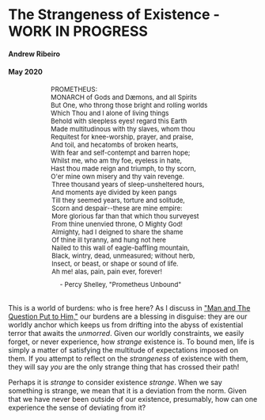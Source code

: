 # The Strangeness of Existence - WORK IN PROGRESS
#### Andrew Ribeiro 
#### May 2020

<div style="display: flex; justify-content: center;   flex-wrap: wrap;">
<div style="font-size:13px; margin-right:15px;">
PROMETHEUS:<br/>
MONARCH of Gods and Dæmons, and all Spirits<br/>
But One, who throng those bright and rolling worlds<br/>
Which Thou and I alone of living things<br/>
Behold with sleepless eyes! regard this Earth<br/>
Made multitudinous with thy slaves, whom thou<br/>
Requitest for knee-worship, prayer, and praise,<br/>
And toil, and hecatombs of broken hearts,<br/>
With fear and self-contempt and barren hope;<br/>
Whilst me, who am thy foe, eyeless in hate,<br/>
Hast thou made reign and triumph, to thy scorn,  <br/>  
O'er mine own misery and thy vain revenge.<br/>
</div>
<div style="font-size:13px; margin-right:20px;">  
Three thousand years of sleep-unsheltered hours,<br/>
And moments aye divided by keen pangs<br/>
Till they seemed years, torture and solitude,<br/>
Scorn and despair--these are mine empire:<br/>
More glorious far than that which thou surveyest<br/>
From thine unenvied throne, O Mighty God!<br/>
Almighty, had I deigned to share the shame<br/>
Of thine ill tyranny, and hung not here<br/>
Nailed to this wall of eagle-baffling mountain,<br/>            
Black, wintry, dead, unmeasured; without herb,<br/>
Insect, or beast, or shape or sound of life.<br/>
Ah me! alas, pain, pain ever, forever!<br/>
</div>
</div>
<div style="clear:both; text-align:center;font-size:13px; margin-top:10px; margin-left:-50px;">
- Percy Shelley, "Prometheus Unbound"
</div>
<br/>

This is a world of burdens: who is free here? As I discuss in ["Man and The Question Put to Him,"](man_and_his_question.md) our burdens are a blessing in disguise: they are our worldly anchor which keeps us from drifting into the abyss of existential terror that awaits the *unmorred*. Given our worldly constraints, we easily forget, or never experience, how *strange* existence is. To bound men, life is simply a matter of satisfying the multitude of expectations imposed on them. If you attempt to reflect on the *strangeness* of existence with them, they will say *you* are the only strange thing that has crossed their path! 

Perhaps it is *strange* to consider existence *strange*. When we say something is strange, we mean that it is a deviation from the norm. Given that we have never been outside of our existence, presumably, how can one experience the sense of deviating from it? 